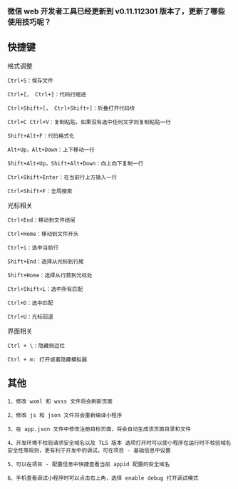 ### 微信 web 开发者工具已经更新到  v0.11.112301 版本了，更新了哪些使用技巧呢？
## 快捷键

格式调整

    Ctrl+S：保存文件

    Ctrl+[， Ctrl+]：代码行缩进

    Ctrl+Shift+[， Ctrl+Shift+]：折叠打开代码块

    Ctrl+C Ctrl+V：复制粘贴，如果没有选中任何文字则复制粘贴一行

    Shift+Alt+F：代码格式化

    Alt+Up，Alt+Down：上下移动一行

    Shift+Alt+Up，Shift+Alt+Down：向上向下复制一行

    Ctrl+Shift+Enter：在当前行上方插入一行

    Ctrl+Shift+F：全局搜索 

光标相关

    Ctrl+End：移动到文件结尾

    Ctrl+Home：移动到文件开头

    Ctrl+i：选中当前行

    Shift+End：选择从光标到行尾

    Shift+Home：选择从行首到光标处

    Ctrl+Shift+L：选中所有匹配

    Ctrl+D：选中匹配

    Ctrl+U：光标回退 

界面相关

    Ctrl + \：隐藏侧边栏

    Ctrl + m: 打开或者隐藏模拟器 

## 其他
    
    1、修改 wxml 和 wxss 文件将会刷新页面

    2、修改 js 和 json 文件将会重新编译小程序

    3、在 app.json 文件中修改注册目标页面，将会自动生成该页面目录和文件

    4、开发环境不校验请求安全域名以及 TLS 版本 选项打开时可以使小程序在运行时不校验域名安全性等规则，更有利于开发中的调试，可在项目 - 基础信息中设置

    5、可以在项目 - 配置信息中快捷查看当前 appid 配置的安全域名

    6、手机查看调试小程序时可以点击右上角，选择 enable debug 打开调试模式

